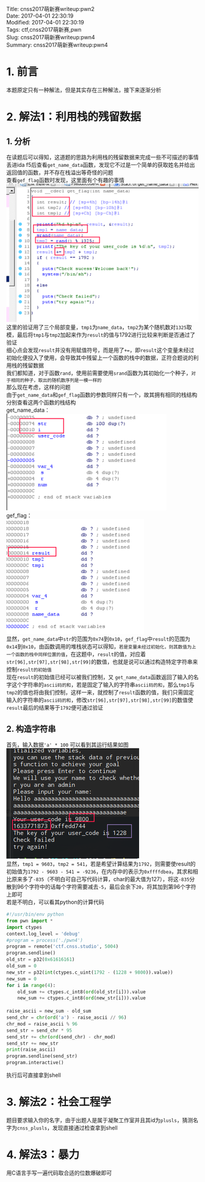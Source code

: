 Title: cnss2017萌新赛writeup:pwn2  
Date: 2017-04-01 22:30:19  
Modified: 2017-04-01 22:30:19  
Tags: ctf,cnss2017萌新赛,pwn  
Slug: cnss2017萌新赛writeup:pwn4  
Summary: cnss2017萌新赛writeup:pwn4  
# 1. 前言
本题原定只有一种解法，但是其实存在三种解法，接下来逐渐分析
# 2. 解法1：利用栈的残留数据
## 1. 分析
在读题后可以得知，这道题的思路为利用栈的残留数据来完成一些不可描述的事情  
丢进ida f5后查看`get_name_data`函数，发现它不过是一个简单的获取姓名并给出返回值的函数，并不存在栈溢出等奇怪的问题  
查看`gef_flag`函数时发现，这里面有个有趣的事情  
![](img/1.png)  
这里的验证用了三个局部变量，`tmp1`为`name_data`，`tmp2`为某个随机数对`1325`取模，最后将`tmp1`与`tmp2`加起来作为`result`的值与1792进行比较来判断是否通过了验证  
细心点会发现`result`并没有用赋值符号，而是用了`+=`，即`result`这个变量未经过初始化便投入了使用，会导致其中残留上一个函数的栈中的数据，正符合题说的利用栈的残留数据  
我们都知道，对于函数`rand`，使用前需要使用`srand`函数为其初始化一个种子，`对于相同的种子，取出的随机数序列是一模一样的`  
那么现在考虑，这样的问题  
由于`get_name_data`和`gef_flag`函数的参数同样只有一个，故其拥有相同的栈结构  
分别查看这两个函数的栈结构  
get_name_data：  
![](img/2.png)  
gef_flag：  
![](img/3.png)  
显然，`get_name_data`中`str`的范围为`0x74`到`0x10`，`gef_flag`中`result`的范围为`0x14`到`0x10`，由函数调用的堆栈状态可以得知，`若是变量未经过初始化，则其数值为上一个函数的栈中同样位置的值`，在这题中，`result`的值，对应着`str[96],str[97],str[98],str[99]`的数值，也就是说可以通过构造特定字符串来控制`result的初始值`  
现在`result`的初始值已经可以被我们控制，又
`get_name_data`函数返回了输入的名字这个字符串的`ascii码的和`，若是固定了输入的字符串`ascii码的和`，那么`tmp1`与`tmp2`的值也将由我们控制，这样一来，就控制了`result`函数的值，我们只需固定输入的字符串的`ascii码的和`，修改`str[96],str[97],str[98],str[99]`的数值使`result`最后的结果等于`1792`便可通过验证  
## 2. 构造字符串
首先，输入数据`'a' * 100`
可以看到其运行结果如图  
![](img/4.png)  
显然，`tmp1 = 9603`，`tmp2 = 541`，若是希望计算结果为`1792`，则需要使result的初始值为`1792 - 9603 - 541 = -9236`，在内存中的表示为`0xffffdbea`，其求和相比原来多了`-835`（不明白可自己写代码计算，char的最大值为127），将这`-835`分散到96个字符中的话每个字符需要减去`-5`，最后会余下`20`，将其加到第96个字符上即可  
若是不明白，可以看其python的计算代码  
```python
#!/usr/bin/env python
from pwn import *
import ctypes
context.log_level = 'debug'
#program = process('./pwn4')
program = remote('ctf.cnss.studio', 5004)
program.sendline()
old_str = p32(0x61616161)
old_sum = 0
new_str = p32(int(ctypes.c_uint(1792 - (1228 + 9800)).value))
new_sum = 0
for i in range(4):
    old_sum += ctypes.c_int8(ord(old_str[i])).value
    new_sum += ctypes.c_int8(ord(new_str[i])).value

raise_ascii = new_sum - old_sum
send_chr = chr(ord('a') - raise_ascii // 96)
chr_mod = raise_ascii % 96
send_str = send_chr * 95
send_str += chr(ord(send_chr) - chr_mod)
send_str += new_str
print(raise_ascii)
program.sendline(send_str)
program.interactive()
```
执行后可直接拿到shell  
# 3. 解法2：社会工程学
题目要求输入你的名字，由于出题人是属于凝聚工作室并且其id为`plusls`，猜测名字为`cnss_plusls`，发现直接通过检查拿到shell
# 4. 解法3：暴力
用C语言手写一遍代码取合适的位数爆破即可  
